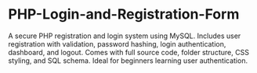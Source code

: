 # PHP-Login-and-Registration-Form
A secure PHP registration and login system using MySQL. Includes user registration with validation, password hashing, login authentication, dashboard, and logout. Comes with full source code, folder structure, CSS styling, and SQL schema. Ideal for beginners learning user authentication.
